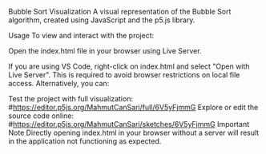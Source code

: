 Bubble Sort Visualization
A visual representation of the Bubble Sort algorithm, created using JavaScript and the p5.js library.

Usage
To view and interact with the project:

Open the index.html file in your browser using Live Server.

If you are using VS Code, right-click on index.html and select "Open with Live Server".
This is required to avoid browser restrictions on local file access.
Alternatively, you can:

Test the project with full visualization:
#https://editor.p5js.org/MahmutCanSari/full/6V5yFjmmG
Explore or edit the source code online:
#https://editor.p5js.org/MahmutCanSari/sketches/6V5yFjmmG
Important Note
Directly opening index.html in your browser without a server will result in the application not functioning as expected.
